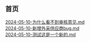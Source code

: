 ## 首页
[2024-05-10-为什么看不到审核意见.md](./为什么看不到审核意见.md)<br/>
[2024-05-10-新增外采供应商bug.md](./新增外采供应商bug.md)<br/>
[2024-05-10-测试这是一个新的.md](./测试这是一个新的.md)<br/>